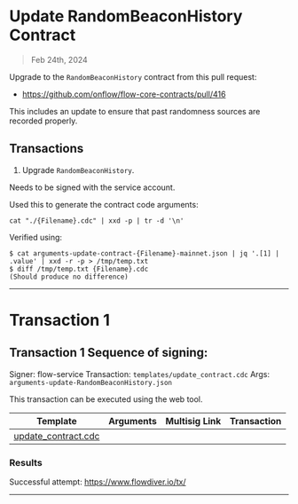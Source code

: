 # Update RandomBeaconHistory Contract

> Feb 24th, 2024

Upgrade to the `RandomBeaconHistory` contract from this pull request:

- https://github.com/onflow/flow-core-contracts/pull/416

This includes an update to ensure that past randomness sources are recorded properly.

## Transactions

1. Upgrade `RandomBeaconHistory`.

Needs to be signed with the service account.

Used this to generate the contract code arguments:

`cat "./{Filename}.cdc" | xxd -p | tr -d '\n'`

Verified using:
```
$ cat arguments-update-contract-{Filename}-mainnet.json | jq '.[1] | .value' | xxd -r -p > /tmp/temp.txt
$ diff /tmp/temp.txt {Filename}.cdc
(Should produce no difference)
```
___


# Transaction 1

## Transaction 1 Sequence of signing: 

Signer: flow-service
Transaction: `templates/update_contract.cdc`
Args: `arguments-update-RandomBeaconHistory.json`

This transaction can be executed using the web tool.

| Template                                                             | Arguments | Multisig Link   | Transaction |
|----------------------------------------------------------------------|---        |---              |---          |
| [update_contract.cdc](../../../../templates/update_contract.cdc) |  | | |


### Results

Successful attempt:
https://www.flowdiver.io/tx/

___

